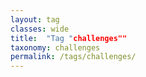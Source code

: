 ```yaml
---
layout: tag
classes: wide
title:  "Tag "challenges""
taxonomy: challenges
permalink: /tags/challenges/
---
```

